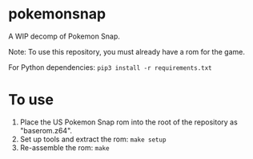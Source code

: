 # pokemonsnap
A WIP decomp of Pokemon Snap. 

Note: To use this repository, you must already have a rom for the game.

For Python dependencies:
`pip3 install -r requirements.txt`

# To use
1. Place the US Pokemon Snap rom into the root of the repository as "baserom.z64".
2. Set up tools and extract the rom: `make setup`
3. Re-assemble the rom: `make`

